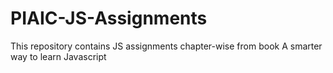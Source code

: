 # PIAIC-JS-Assignments
This repository contains JS assignments chapter-wise from book A smarter way to learn Javascript
